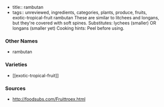 - title:: rambutan
- tags:: unreviewed, ingredients, categories, plants, produce, fruits, exotic-tropical-fruit
rambutan These are similar to litchees and longans, but they're covered with soft spines. Substitutes: lychees (smaller) OR longans (smaller yet) Cooking hints: Peel before using.

### Other Names

* rambutan

### Varieties

* [[exotic-tropical-fruit]]

### Sources
* http://foodsubs.com/Fruittroex.html
